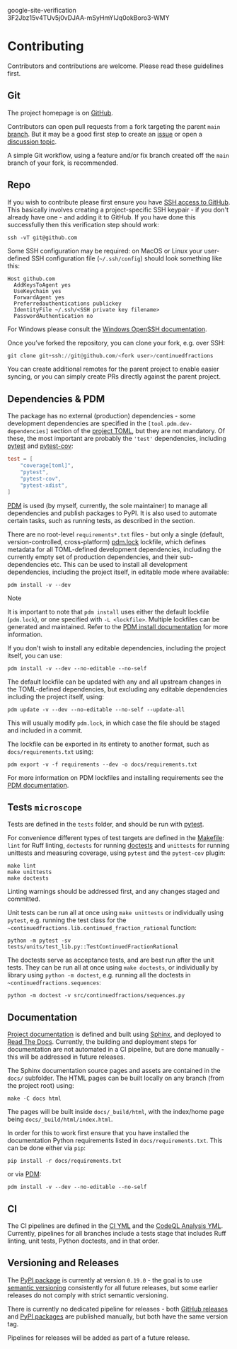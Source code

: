 google-site-verification  
3F2Jbz15v4TUv5j0vDJAA-mSyHmYIJq0okBoro3-WMY

# Contributing

Contributors and contributions are welcome. Please read these guidelines first.

## Git

The project homepage is on [GitHub](https://github.com/sr-murthy/continuedfractions).

Contributors can open pull requests from a fork targeting the parent `main` [branch](https://github.com/sr-murthy/continuedfractions/tree/main). But it may be a good first step to create an [issue](https://github.com/sr-murthy/continuedfractions/issues) or open a [discussion topic](https://github.com/sr-murthy/continuedfractions/discussions).

A simple Git workflow, using a feature and/or fix branch created off the `main` branch of your fork, is recommended.

## Repo

If you wish to contribute please first ensure you have [SSH access to GitHub](https://docs.github.com/en/authentication/connecting-to-github-with-ssh). This basically involves creating a project-specific SSH keypair - if you don't already have one - and adding it to GitHub. If you have done this successfully then this verification step should work:

``` shell
ssh -vT git@github.com
```

Some SSH configuration may be required: on MacOS or Linux your user-defined SSH configuration file (`~/.ssh/config`) should look
something like this:

``` shell
Host github.com
  AddKeysToAgent yes
  UseKeychain yes
  ForwardAgent yes
  Preferredauthentications publickey
  IdentityFile ~/.ssh/<SSH private key filename>
  PasswordAuthentication no
```

For Windows please consult the [Windows OpenSSH documentation](https://learn.microsoft.com/en-us/windows-server/administration/openssh/openssh_server_configuration).

Once you’ve forked the repository, you can clone your fork, e.g. over SSH:

``` python
git clone git+ssh://git@github.com/<fork user>/continuedfractions
```

You can create additional remotes for the parent project to enable easier syncing, or you can simply create PRs directly against the parent project.

## Dependencies & PDM

The package has no external (production) dependencies - some development dependencies are specified in the `[tool.pdm.dev-dependencies]` section of the [project TOML](https://github.com/sr-murthy/continuedfractions/blob/main/pyproject.toml), but they are not mandatory. Of these, the most important are probably the `'test'` dependencies, including [pytest](https://docs.pytest.org/en/8.0.x/) and [pytest-cov](https://pytest-cov.readthedocs.io/):

``` toml
test = [
    "coverage[toml]",
    "pytest",
    "pytest-cov",
    "pytest-xdist",
]
```

[PDM](https://pdm-project.org/latest) is used (by myself, currently, the sole maintainer) to manage all dependencies and publish packages to PyPI. It is also used to automate certain tasks, such as running tests, as described in the section.

There are no root-level `requirements*.txt` files - but only a single (default, version-controlled, cross-platform)
[pdm.lock](https://github.com/sr-murthy/continuedfractions/blob/main/pdm.lock) lockfile, which defines metadata for all TOML-defined development dependencies, including the currently empty set of production dependencies, and their sub-dependencies etc. This can be used to install all development dependencies, including the project itself, in editable mode where available:

``` shell
pdm install -v --dev
```

> [!NOTE]
> It is important to note that `pdm install` uses either the default lockfile (`pdm.lock`), or one specified with `-L <lockfile>`. Multiple lockfiles can be generated and maintained. Refer to the [PDM install documentation](https://pdm-project.org/latest/reference/cli/#install) for more information.

If you don't wish to install any editable dependencies, including the project itself, you can use:

``` shell
pdm install -v --dev --no-editable --no-self
```

The default lockfile can be updated with any and all upstream changes in the TOML-defined dependencies, but excluding any editable dependencies including the project itself, using:

``` shell
pdm update -v --dev --no-editable --no-self --update-all
```

This will usually modify `pdm.lock`, in which case the file should be staged and included in a commit.

The lockfile can be exported in its entirety to another format, such as `docs/requirements.txt` using:

``` shell
pdm export -v -f requirements --dev -o docs/requirements.txt
```

For more information on PDM lockfiles and installing requirements see the [PDM documentation](https://pdm-project.org/latest/).

## Tests `microscope`

Tests are defined in the `tests` folder, and should be run with [pytest](https://pytest-cov.readthedocs.io/en/latest/).

For convenience different types of test targets are defined in the [Makefile](https://github.com/sr-murthy/continuedfractions/blob/main/Makefile): `lint` for Ruff linting, `doctests` for running [doctests](https://docs.python.org/3/library/doctest.html) and
`unittests` for running unittests and measuring coverage, using `pytest` and the `pytest-cov` plugin:

``` shell
make lint
make unittests
make doctests
```

Linting warnings should be addressed first, and any changes staged and committed.

Unit tests can be run all at once using `make unittests` or individually using `pytest`, e.g. running the test class for the
`~continuedfractions.lib.continued_fraction_rational` function:

``` shell
python -m pytest -sv tests/units/test_lib.py::TestContinuedFractionRational
```

The doctests serve as acceptance tests, and are best run after the unit tests. They can be run all at once using `make doctests`, or individually by library using `python -m doctest`, e.g. running all the doctests in `~continuedfractions.sequences`:

``` shell
python -m doctest -v src/continuedfractions/sequences.py
```

## Documentation

[Project documentation](https://continuedfractions.readthedocs.io/en/latest/) is defined and built using [Sphinx](https://www.sphinx-doc.org/en/master/), and deployed to [Read The Docs](https://readthedocs.org). Currently, the building and deployment steps for documentation are not automated in a CI pipeline, but are done manually - this will be addressed in future
releases.

The Sphinx documentation source pages and assets are contained in the `docs/` subfolder. The HTML pages can be built locally on any branch (from the project root) using:

``` shell
make -C docs html
```

The pages will be built inside `docs/_build/html`, with the index/home page being `docs/_build/html/index.html`.

In order for this to work first ensure that you have installed the documentation Python requirements listed in `docs/requirements.txt`. This can be done either via `pip`:

``` shell
pip install -r docs/requirements.txt
```

or via [PDM](https://pdm.fming.dev/latest/):

``` shell
pdm install -v --dev --no-editable --no-self
```

## CI

The CI pipelines are defined in the [CI YML](https://github.com/sr-murthy/continuedfractions/blob/main/.github/workflows/ci.yml)
and the [CodeQL Analysis YML](https://github.com/sr-murthy/continuedfractions/blob/main/.github/workflows/codeql-analysis.yml).
Currently, pipelines for all branches include a tests stage that includes Ruff linting, unit tests, Python doctests, and in that order.

## Versioning and Releases

The [PyPI package](https://pypi.org/project/continuedfractions/) is currently at version `0.19.0` - the goal is to use [semantic
versioning](https://semver.org/) consistently for all future releases, but some earlier releases do not comply with strict semantic versioning.

There is currently no dedicated pipeline for releases - both [GitHub releases](https://github.com/sr-murthy/continuedfractions/releases) and [PyPI packages](https://pypi.org/project/continuedfractions) are published manually, but both have the same version tag.

Pipelines for releases will be added as part of a future release.